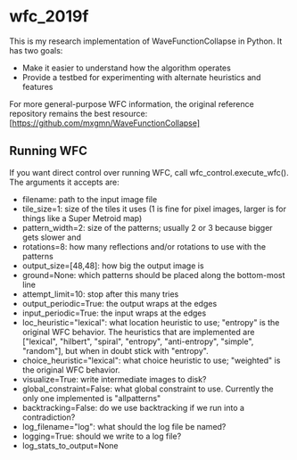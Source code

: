 # wfc_2019f

This is my research implementation of WaveFunctionCollapse in Python. It has two goals:

* Make it easier to understand how the algorithm operates
* Provide a testbed for experimenting with alternate heuristics and features

For more general-purpose WFC information, the original reference repository remains the best resource: [https://github.com/mxgmn/WaveFunctionCollapse]

## Running WFC

If you want direct control over running WFC, call wfc_control.execute_wfc(). 
The arguments it accepts are:
- filename: path to the input image file
- tile_size=1: size of the tiles it uses (1 is fine for pixel images, larger is for things like a Super Metroid map)
- pattern_width=2: size of the patterns; usually 2 or 3 because bigger gets slower and 
- rotations=8: how many reflections and/or rotations to use with the patterns
- output_size=[48,48]: how big the output image is
- ground=None: which patterns should be placed along the bottom-most line
- attempt_limit=10: stop after this many tries
- output_periodic=True: the output wraps at the edges
- input_periodic=True: the input wraps at the edges
- loc_heuristic="lexical": what location heuristic to use; "entropy" is the original WFC behavior. The heuristics that are implemented are ["lexical", "hilbert", "spiral", "entropy", "anti-entropy", "simple", "random"], but when in doubt stick with "entropy".
- choice_heuristic="lexical": what choice heuristic to use; "weighted" is the original WFC behavior. 
- visualize=True: write intermediate images to disk?
- global_constraint=False: what global constraint to use. Currently the only one implemented is "allpatterns"
- backtracking=False: do we use backtracking if we run into a contradiction?
- log_filename="log": what should the log file be named?
- logging=True: should we write to a log file?
- log_stats_to_output=None

 
